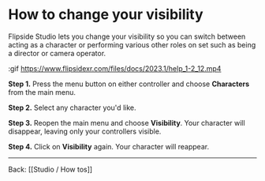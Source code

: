 # How to change your visibility

Flipside Studio lets you change your visibility so you can switch between acting as a character or performing various other roles on set such as being a director or camera operator.

:gif https://www.flipsidexr.com/files/docs/2023.1/help_1-2_12.mp4

**Step 1.** Press the menu button on either controller and choose **Characters** from the main menu.

**Step 2.** Select any character you'd like.

**Step 3.** Reopen the main menu and choose **Visibility**. Your character will disappear, leaving only your controllers visible.

**Step 4.** Click on **Visibility** again. Your character will reappear.

---

Back: [[Studio / How tos]]
